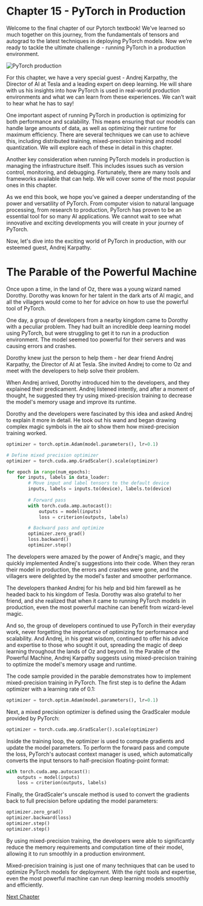 # Chapter 15 - PyTorch in Production

Welcome to the final chapter of our Pytorch textbook! We’ve learned so much together on this journey, from the fundamentals of tensors and autograd to the latest techniques in deploying PyTorch models. Now we’re ready to tackle the ultimate challenge - running PyTorch in a production environment.

![PyTorch production](https://i.imgur.com/CD1nLsE.png)

For this chapter, we have a very special guest - Andrej Karpathy, the Director of AI at Tesla and a leading expert on deep learning. He will share with us his insights into how PyTorch is used in real-world production environments and what we can learn from these experiences. We can’t wait to hear what he has to say!

One important aspect of running PyTorch in production is optimizing for both performance and scalability. This means ensuring that our models can handle large amounts of data, as well as optimizing their runtime for maximum efficiency. There are several techniques we can use to achieve this, including distributed training, mixed-precision training and model quantization. We will explore each of these in detail in this chapter.

Another key consideration when running PyTorch models in production is managing the infrastructure itself. This includes issues such as version control, monitoring, and debugging. Fortunately, there are many tools and frameworks available that can help. We will cover some of the most popular ones in this chapter.

As we end this book, we hope you’ve gained a deeper understanding of the power and versatility of PyTorch. From computer vision to natural language processing, from research to production, PyTorch has proven to be an essential tool for so many AI applications. We cannot wait to see what innovative and exciting developments you will create in your journey of PyTorch.

Now, let's dive into the exciting world of PyTorch in production, with our esteemed guest, Andrej Karpathy.
# The Parable of the Powerful Machine

Once upon a time, in the land of Oz, there was a young wizard named Dorothy. Dorothy was known for her talent in the dark arts of AI magic, and all the villagers would come to her for advice on how to use the powerful tool of PyTorch.

One day, a group of developers from a nearby kingdom came to Dorothy with a peculiar problem. They had built an incredible deep learning model using PyTorch, but were struggling to get it to run in a production environment. The model seemed too powerful for their servers and was causing errors and crashes.

Dorothy knew just the person to help them - her dear friend Andrej Karpathy, the Director of AI at Tesla. She invited Andrej to come to Oz and meet with the developers to help solve their problem.

When Andrej arrived, Dorothy introduced him to the developers, and they explained their predicament. Andrej listened intently, and after a moment of thought, he suggested they try using mixed-precision training to decrease the model's memory usage and improve its runtime.

Dorothy and the developers were fascinated by this idea and asked Andrej to explain it more in detail. He took out his wand and began drawing complex magic symbols in the air to show them how mixed-precision training worked. 

```python
optimizer = torch.optim.Adam(model.parameters(), lr=0.1)

# Define mixed precision optimizer
optimizer = torch.cuda.amp.GradScaler().scale(optimizer)

for epoch in range(num_epochs):
    for inputs, labels in data_loader:
        # Move input and label tensors to the default device
        inputs, labels = inputs.to(device), labels.to(device)
        
        # Forward pass
        with torch.cuda.amp.autocast():
            outputs = model(inputs)
            loss = criterion(outputs, labels)

        # Backward pass and optimize
        optimizer.zero_grad()
        loss.backward()
        optimizer.step()
``` 

The developers were amazed by the power of Andrej's magic, and they quickly implemented Andrej's suggestions into their code. When they reran their model in production, the errors and crashes were gone, and the villagers were delighted by the model's faster and smoother performance.

The developers thanked Andrej for his help and bid him farewell as he headed back to his kingdom of Tesla. Dorothy was also grateful to her friend, and she realized that when it came to running PyTorch models in production, even the most powerful machine can benefit from wizard-level magic.

And so, the group of developers continued to use PyTorch in their everyday work, never forgetting the importance of optimizing for performance and scalability. And Andrej, in his great wisdom, continued to offer his advice and expertise to those who sought it out, spreading the magic of deep learning throughout the lands of Oz and beyond.
In the Parable of the Powerful Machine, Andrej Karpathy suggests using mixed-precision training to optimize the model's memory usage and runtime. 

The code sample provided in the parable demonstrates how to implement mixed-precision training in PyTorch. The first step is to define the Adam optimizer with a learning rate of 0.1:

```python
optimizer = torch.optim.Adam(model.parameters(), lr=0.1)
```

Next, a mixed precision optimizer is defined using the GradScaler module provided by PyTorch:

```python
optimizer = torch.cuda.amp.GradScaler().scale(optimizer)
```

Inside the training loop, the optimizer is used to compute gradients and update the model parameters. To perform the forward pass and compute the loss, PyTorch's autocast context manager is used, which automatically converts the input tensors to half-precision floating-point format:

```python
with torch.cuda.amp.autocast():
    outputs = model(inputs)
    loss = criterion(outputs, labels)
```

Finally, the GradScaler's unscale method is used to convert the gradients back to full precision before updating the model parameters:

```python
optimizer.zero_grad()
optimizer.backward(loss)
optimizer.step()
optimizer.step()
```

By using mixed-precision training, the developers were able to significantly reduce the memory requirements and computation time of their model, allowing it to run smoothly in a production environment.

Mixed-precision training is just one of many techniques that can be used to optimize PyTorch models for deployment. With the right tools and expertise, even the most powerful machine can run deep learning models smoothly and efficiently.


[Next Chapter](16_Chapter16.md)